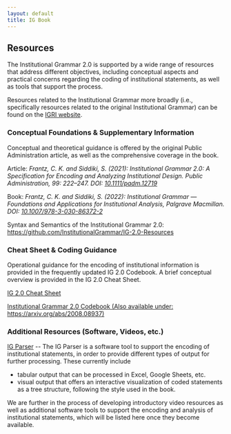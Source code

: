 ```yaml
---
layout: default
title: IG Book
---
```


## Resources

The Institutional Grammar 2.0 is supported by a wide range of resources that address different objectives, including conceptual aspects and practical concerns regarding the coding of institutional statements, as well as tools that support the process.

Resources related to the Institutional Grammar more broadly (i.e., specifically resources related to the original Institutional Grammar) can be found on the [IGRI website](https://institutionalgrammar.org/resources/).

### Conceptual Foundations & Supplementary Information

Conceptual and theoretical guidance is offered by the original Public Administration article, as well as the comprehensive coverage in the book.

Article: *Frantz, C. K. and Siddiki, S. (2021): Institutional Grammar 2.0: A Specification for Encoding and Analyzing Institutional Design. Public Administration, 99: 222–247. DOI: <a href="https://doi.org/10.1111/padm.12719" target="_blank">10.1111/padm.12719</a>*

Book: *Frantz, C. K. and Siddiki, S. (2022): Institutional Grammar — Foundations and Applications for Institutional Analysis, Palgrave Macmillan. DOI: <a href="https://doi.org/10.1007/978-3-030-86372-2" target="_blank">10.1007/978-3-030-86372-2</a>*

Syntax and Semantics of the Institutional Grammar 2.0: <a href="https://github.com/InstitutionalGrammar/IG-2.0-Resources" target="_blank">https://github.com/InstitutionalGrammar/IG-2.0-Resources</a>

### Cheat Sheet & Coding Guidance

Operational guidance for the encoding of institutional information is provided in the frequently updated IG 2.0 Codebook. A brief conceptual overview is provided in the IG 2.0 Cheat Sheet.

[IG 2.0 Cheat Sheet](https://newinstitutionalgrammar.org/resources/IG%202.0%20Quick%20Reference.pdf)

[Institutional Grammar 2.0 Codebook (Also available under: https://arxiv.org/abs/2008.08937)](https://newinstitutionalgrammar.org/resources/IG%202.0%20Codebook%20v1.4.pdf)

### Additional Resources (Software, Videos, etc.)

[IG Parser](ig-parser.md) -- The IG Parser is a software tool to support the encoding of institutional statements, in order to provide different types of output for further processing. These currently include 
 * tabular output that can be processed in Excel, Google Sheets, etc.
 * visual output that offers an interactive visualization of coded statements as a tree structure, following the style used in the book.

We are further in the process of developing introductory video resources as well as additional software tools to support the encoding and analysis of institutional statements, which will be listed here once they become available.

